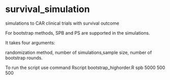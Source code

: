 # survival_simulation
simulations to CAR clinical trials with survival outcome

For bootstrap methods, SPB and PS are supported in the simulations. 

It takes four arguments:

randomization method, number of simulations,sample size, number of bootstrap rounds.

To run the script use command Rscript bootstrap_highorder.R spb 5000 500 500
